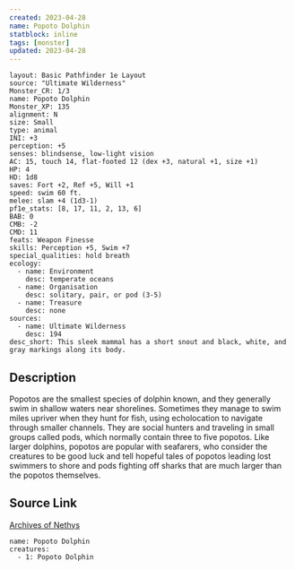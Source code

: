 ```yaml
---
created: 2023-04-28
name: Popoto Dolphin
statblock: inline
tags: [monster]
updated: 2023-04-28
---
```

```statblock
layout: Basic Pathfinder 1e Layout
source: "Ultimate Wilderness"
Monster_CR: 1/3
name: Popoto Dolphin
Monster_XP: 135
alignment: N
size: Small
type: animal
INI: +3
perception: +5
senses: blindsense, low-light vision
AC: 15, touch 14, flat-footed 12 (dex +3, natural +1, size +1)
HP: 4
HD: 1d8
saves: Fort +2, Ref +5, Will +1
speed: swim 60 ft.
melee: slam +4 (1d3-1)
pf1e_stats: [8, 17, 11, 2, 13, 6]
BAB: 0
CMB: -2
CMD: 11
feats: Weapon Finesse
skills: Perception +5, Swim +7
special_qualities: hold breath
ecology:
  - name: Environment
    desc: temperate oceans
  - name: Organisation
    desc: solitary, pair, or pod (3-5)
  - name: Treasure
    desc: none
sources:
  - name: Ultimate Wilderness
    desc: 194
desc_short: This sleek mammal has a short snout and black, white, and gray markings along its body.
```
## Description
Popotos are the smallest species of dolphin known, and they generally swim in shallow waters near shorelines. Sometimes they manage to swim miles upriver when they hunt for fish, using echolocation to navigate through smaller channels. They are social hunters and traveling in small groups called pods, which normally contain three to five popotos. Like larger dolphins, popotos are popular with seafarers, who consider the creatures to be good luck and tell hopeful tales of popotos leading lost swimmers to shore and pods fighting off sharks that are much larger than the popotos themselves.
## Source Link
[Archives of Nethys](https://aonprd.com/MonsterDisplay.aspx?ItemName=Popoto%20Dolphin)
```encounter-table
name: Popoto Dolphin
creatures:
  - 1: Popoto Dolphin
```

